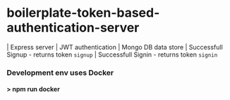 # boilerplate-token-based-authentication-server

| Express server
| JWT authentication
| Mongo DB data store
| Successfull Signup - returns token `signup`
| Successfull Signin - returns token `signin`


### Development env uses Docker
#### > npm run docker